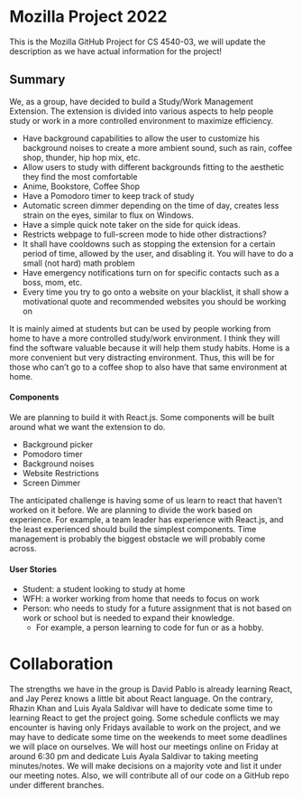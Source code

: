 # Mozilla Project 2022
This is the Mozilla GitHub Project for CS 4540-03, we will update the description as we have actual information for the project!

## Summary

We, as a group, have decided to build a Study/Work Management Extension. The extension is divided into various aspects to help people study or work in a more controlled environment to maximize efficiency. 

* Have background capabilities to allow the user to customize his background noises to create a more ambient sound, such as rain, coffee shop, thunder, hip hop mix, etc.
* Allow users to study with different backgrounds fitting to the aesthetic they find the most comfortable
* Anime, Bookstore, Coffee Shop
* Have a Pomodoro timer to keep track of study 
* Automatic screen dimmer depending on the time of day, creates less strain on the eyes, similar to flux on Windows.
* Have a simple quick note taker on the side for quick ideas. 
* Restricts webpage to full-screen mode to hide other distractions?
* It shall have cooldowns such as stopping the extension for a certain period of time, allowed by the user, and disabling it. You will have to do a small (not hard) math problem
* Have emergency notifications turn on for specific contacts such as a boss, mom, etc.
* Every time you try to go onto a website on your blacklist, it shall show a motivational quote and recommended websites you should be working on

It is mainly aimed at students but can be used by people working from home to have a more controlled study/work environment. I think they will find the software valuable because it will help them study habits. Home is a more convenient but very distracting environment. Thus, this will be for those who can’t go to a coffee shop to also have that same environment at home.

#### Components
We are planning to build it with React.js. Some components will be built around what we want the extension to do.
* Background picker
* Pomodoro timer
* Background noises
* Website Restrictions
* Screen Dimmer

The anticipated challenge is having some of us learn to react that haven’t worked on it before. We are planning to divide the work based on experience. For example, a team leader has experience with React.js, and the least experienced should build the simplest components. Time management is probably the biggest obstacle we will probably come across.

#### User Stories
* Student: a student looking to study at home
* WFH: a worker working from home that needs to focus on work
* Person: who needs to study for a future assignment that is not based on work or school but is needed to expand their knowledge.
  * For example, a person learning to code for fun or as a hobby.


# Collaboration
The strengths we have in the group is David Pablo is already learning React, and Jay Perez knows a little bit about React language. On the contrary, Rhazin Khan and Luis Ayala Saldivar will have to dedicate some time to learning React to get the project going. Some schedule conflicts we may encounter is having only Fridays available to work on the project, and we may have to dedicate some time on the weekends to meet some deadlines we will place on ourselves. We will host our meetings online on Friday at around 6:30 pm and dedicate Luis Ayala Saldivar to taking meeting minutes/notes. We will make decisions on a majority vote and list it under our meeting notes. Also, we will contribute all of our code on a GitHub repo under different branches.
